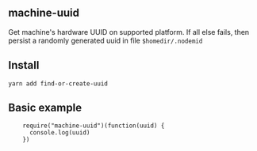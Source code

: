 machine-uuid
--------

Get machine's hardware UUID on supported platform.  If all else fails, then persist a randomly generated uuid in file
`$homedir/.nodemid`

## Install

`yarn add find-or-create-uuid`

## Basic example

```
    require("machine-uuid")(function(uuid) {
      console.log(uuid)
    })
```
